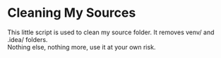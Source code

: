 # Cleaning My Sources  
This little script is used to clean my source folder. It removes venv/ and
.idea/ folders.  
Nothing else, nothing more, use it at your own risk.
